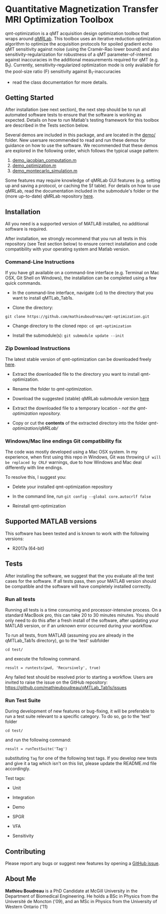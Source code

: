# Quantitative Magnetization Transfer MRI Optimization Toolbox

qmt-optimization is a qMT acquisition design optimization toolbox that wraps around [qMRLab](https://github.com/neuropoly/qMRLab).
This toolbox uses an iterative reduction optimization algorithm to optimize the acquisition protocols for spoiled gradient echo qMT
sensitivity against noise (using the Cramér-Rao lower bound) and also sensitivity-regularization for robustness of a qMT
parameter-of-interest against inaccuracies in the additional measurements required for qMT (e.g. B<sub>1</sub>).
Currently, sensitivity-regularized optimization mode is only available for the pool-size ratio (F) sensitivity against B<sub>1</sub>-inaccuracies 
- read the class documentation for more details.

## Getting Started

After installation (see next section), the next step should be to run all automated software tests to ensure 
that the software is working as expected. Details on how to run Matlab's testing framework 
for this toolbox are described in the Tests section below.

Several demos are included in this package, and are located in the [demo/](https://github.com/mathieuboudreau/qmt-optimization/blob/master/demo/) 
folder. New usersare recommended to read and run these demos for guidance on how to use the software. We 
recommended that these demos are explored in the following order, which follows the 
typical usage pattern:

1. [demo\_jacobian\_computation.m](https://github.com/mathieuboudreau/qmt-optimization/blob/master/demo/demo_jacobian_computation.m)
2. [demo\_optimization.m](https://github.com/mathieuboudreau/qmt-optimization/blob/master/demo/demo_optimization.m)
3. [demo\_montecarlo\_simulation.m](https://github.com/mathieuboudreau/qmt-optimization/blob/master/demo/demo_montecarlo_simulation.m)

Some features may require knowledge of qMRLab GUI features (e.g. setting up and saving a protocol, or caching the Sf table).
For details on how to use qMRLab, read the documentation included in the submodule's folder or the (more up-to-date) qMRLab repository [here](https://github.com/neuropoly/qMRLab).

## Installation

All you need is a supported version of MATLAB installed, no additional software is required. 

After installation, we strongly recommend that you run all tests in this repository (see Test section below) to ensure correct installation and code compatibility with your operating system and Matlab version.

### Command-Line Instructions

If you have git available on a command-line interface (e.g. Terminal on Mac OSX, Git Shell on Windows), the installation can be completed using a few quick commands.

* In the command-line interface, navigate (`cd`) to the directory that you want to install qMTLab_Tab1s.

* Clone the directory:

`git clone https://github.com/mathieuboudreau/qmt-optimization.git`

* Change directory to the cloned repo: `cd qmt-optimization`

* Install the submodule(s): `git submodule update --init`

### Zip Download Instructions

The latest stable version of qmt-optimization can be downloaded freely [here](https://github.com/mathieuboudreau/qmt-optimization/tarball/master).

* Extract the downloaded file to the directory you want to install qmt-optimization.

* Rename the folder to *qmt-optimization*.

* Download the suggested (stable) qMRLab submodule version [here](https://github.com/mathieuboudreau/qMRLab/tarball/bba9fb2bd2b2145c2dfe4b1e550b7dc02091cfe3)

* Extract the downloaded file to a temporary location - *not the qmt-optimization repository.*

* Copy or cut the **contents** of the extracted directory into the folder *qmt-optimization/qMRLab/*

### Windows/Mac line endings Git compatibility fix

The code was mostly developed using a Mac OSX system. In my experience, when first using this repo in Windows, Git was throwing `LF will be replaced by CRLF` warnings, due to how Windows and Mac deal differently with line endings.

To resolve this, I suggest you:

*  Delete your installed qmt-optimization repository

* In the command line, run `git config --global core.autocrlf false`

* Reinstall qmt-optimization

## Supported MATLAB versions

This software has been tested and is known to work with the following versions:

* R2017a (64-bit)

## Tests

After installing the software, we suggest that the you evaluate all the test cases for the software. If all tests pass, then
your MATLAB version should be compatible and the software will have completely installed correctly. 

### Run all tests

Running all tests is a time consuming and processor-intensive process. On a standard MacBook pro, this can take 20 to 30 minutes
minutes. You should only need to do this after a fresh install of the software, after updating your MATLAB version, or if an 
unknown error occurred during your workflow.

To run all tests, from MATLAB (assuming you are already in the qMTLab_Tab1s directory), go to the 'test' subfolder

`cd test/`

and execute the following command.

`result = runtests(pwd, 'Recursively', true)`

Any failed test should be resolved prior to starting a workflow. Users are invited to raise the issue on the GitHub
repository: https://github.com/mathieuboudreau/qMTLab_Tab1s/issues

### Run Test Suite

During development of new features or bug-fixing, it will be preferable to run a test suite relevant to a specific category.
To do so, go to the 'test' folder

`cd test/`

and run the following command:

`result = runTestSuite('Tag')`

substituting `Tag` for one of the following test tags. If you develop new tests and give it a tag which isn't on this list,
please update the README.md file accordingly.

Test tags:

* Unit

* Integration

* Demo

* SPGR

* VFA

* Sensitivity

## Contributing

Please report any bugs or suggest new features by opening a [GitHub issue](https://github.com/mathieuboudreau/qmt-optimization/issues).

## About Me

**Mathieu Boudreau** is a PhD Candidate at McGill University in the Department of Biomedical Engineering. He holds a BSc in 
Physics from the Université de Moncton ('09), and an MSc in Physics from the University of Western Ontario ('11)
